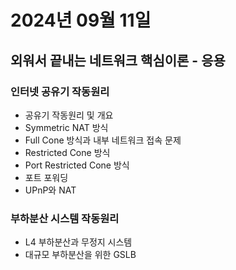 # 2024년 09월 11일

## 외워서 끝내는 네트워크 핵심이론 - 응용

### 인터넷 공유기 작동원리

- 공유기 작동원리 및 개요
- Symmetric NAT 방식
- Full Cone 방식과 내부 네트워크 접속 문제
- Restricted Cone 방식
- Port Restricted Cone 방식
- 포트 포워딩
- UPnP와 NAT

### 부하분산 시스템 작동원리

- L4 부하분산과 무정지 시스템
- 대규모 부하분산을 위한 GSLB
